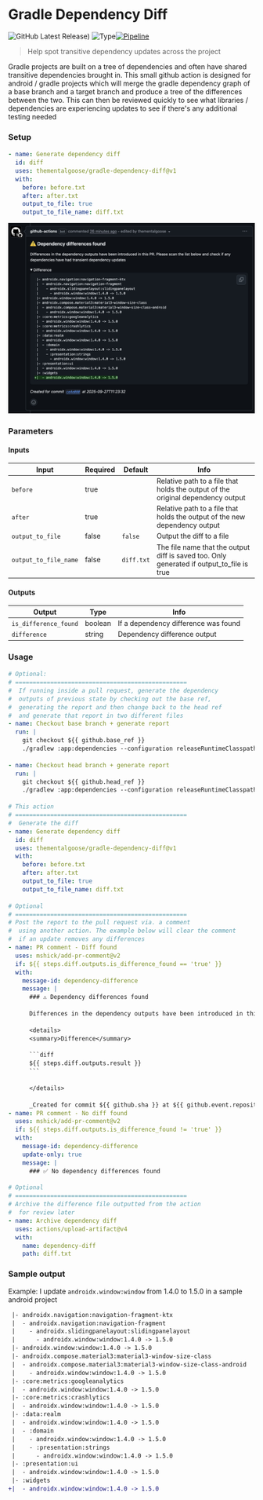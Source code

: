 # Gradle Dependency Diff

![GitHub Latest Release)](https://img.shields.io/github/v/release/thementalgoose/gradle-dependency-diff?logo=github) ![Type](https://img.shields.io/badge/Supported_project-Gradle-blue)[![Pipeline](https://github.com/thementalgoose/gradle-dependency-diff/actions/workflows/release.yml/badge.svg?branch=main)](https://github.com/thementalgoose/gradle-dependency-diff/actions/workflows/release.yml)

> Help spot transitive dependency updates across the project

Gradle projects are built on a tree of dependencies and often have shared transitive dependencies brought in. This small github action is designed for android / gradle projects which will merge the gradle dependency graph of a base branch and a target branch and produce a tree of the differences between the two. This can then be reviewed quickly to see what libraries / dependencies are experiencing updates to see if there's any additional testing needed

### Setup

```yml
- name: Generate dependency diff
  id: diff
  uses: thementalgoose/gradle-dependency-diff@v1
  with:
    before: before.txt
    after: after.txt
    output_to_file: true
    output_to_file_name: diff.txt
```

<img src="resources/example.jpg" width="650" />

### Parameters

#### Inputs

| Input | Required | Default | Info |
|---|---|---|---|
| `before` | true | | Relative path to a file that holds the output of the original dependency output |
| `after` | true | | Relative path to a file that holds the output of the new dependency output |
| `output_to_file` | false | `false` | Output the diff to a file |
| `output_to_file_name` | false | `diff.txt` | The file name that the output diff is saved too. Only generated if output_to_file is true | 

#### Outputs

| Output | Type | Info |
|---|---|---|
| `is_difference_found` | boolean | If a dependency difference was found | 
| `difference` | string | Dependency difference output |

### Usage 

```yml
# Optional:
# =================================================
#  If running inside a pull request, generate the dependency
#  outputs of previous state by checking out the base ref,
#  generating the report and then change back to the head ref
#  and generate that report in two different files
- name: Checkout base branch + generate report
  run: |
    git checkout ${{ github.base_ref }}
    ./gradlew :app:dependencies --configuration releaseRuntimeClasspath >> before.txt

- name: Checkout head branch + generate report
  run: |
    git checkout ${{ github.head_ref }}
    ./gradlew :app:dependencies --configuration releaseRuntimeClasspath >> after.txt

# This action
# =================================================
#  Generate the diff
- name: Generate dependency diff
  id: diff
  uses: thementalgoose/gradle-dependency-diff@v1
  with:
    before: before.txt
    after: after.txt
    output_to_file: true
    output_to_file_name: diff.txt

# Optional
# =================================================
# Post the report to the pull request via. a comment
#  using another action. The example below will clear the comment
#  if an update removes any differences
- name: PR comment - Diff found
  uses: mshick/add-pr-comment@v2
  if: ${{ steps.diff.outputs.is_difference_found == 'true' }}
  with:
    message-id: dependency-difference
    message: |
      ### ⚠️ Dependency differences found
      
      Differences in the dependency outputs have been introduced in this PR. Please scan the list below and check if any dependencies have had transient dependency updates
      
      <details> 
      <summary>Difference</summary>

      ```diff
      ${{ steps.diff.outputs.result }}
      ```

      </details> 

      _Created for commit ${{ github.sha }} at ${{ github.event.repository.pushed_at }}_
- name: PR comment - No diff found
  uses: mshick/add-pr-comment@v2
  if: ${{ steps.diff.outputs.is_difference_found != 'true' }}
  with:
    message-id: dependency-difference
    update-only: true
    message: |
      ### ✅ No dependency differences found

# Optional
# =================================================
# Archive the difference file outputted from the action 
#  for review later
- name: Archive dependency diff
  uses: actions/upload-artifact@v4
  with:
    name: dependency-diff
    path: diff.txt
```

### Sample output

Example: I update `androidx.window:window` from 1.4.0 to 1.5.0 in a sample android project

```diff 
 |- androidx.navigation:navigation-fragment-ktx
 |  - androidx.navigation:navigation-fragment
 |    - androidx.slidingpanelayout:slidingpanelayout
 |      - androidx.window:window:1.4.0 -> 1.5.0
 |- androidx.window:window:1.4.0 -> 1.5.0
 |- androidx.compose.material3:material3-window-size-class
 |  - androidx.compose.material3:material3-window-size-class-android
 |    - androidx.window:window:1.4.0 -> 1.5.0
 |- :core:metrics:googleanalytics
 |  - androidx.window:window:1.4.0 -> 1.5.0
 |- :core:metrics:crashlytics
 |  - androidx.window:window:1.4.0 -> 1.5.0
 |- :data:realm
 |  - androidx.window:window:1.4.0 -> 1.5.0
 |  - :domain
 |    - androidx.window:window:1.4.0 -> 1.5.0
 |    - :presentation:strings
 |      - androidx.window:window:1.4.0 -> 1.5.0
 |- :presentation:ui
 |  - androidx.window:window:1.4.0 -> 1.5.0
 |- :widgets
+|  - androidx.window:window:1.4.0 -> 1.5.0
```